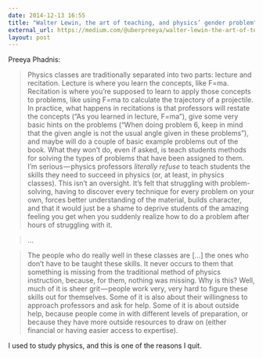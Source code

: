 ```yaml
---
date: 2014-12-13 16:55
title: "Walter Lewin, the art of teaching, and physics’ gender problem"
external_url: https://medium.com/@uberpreeya/walter-lewin-the-art-of-teaching-and-physics-gender-problem-9ebe5ea3adc0
layout: post
---
```


Preeya Phadnis:

>Physics classes are traditionally separated into two parts: lecture and recitation. Lecture is where you learn the concepts, like F=ma. Recitation is where you’re supposed to learn to apply those concepts to problems, like using F=ma to calculate the trajectory of a projectile. In practice, what happens in recitations is that professors will restate the concepts (“As you learned in lecture, F=ma”), give some very basic hints on the problems (“When doing problem 6, keep in mind that the given angle is not the usual angle given in these problems”), and maybe will do a couple of basic example problems out of the book. What they won’t do, even if asked, is teach students methods for solving the types of problems that have been assigned to them. I’m serious — physics professors *literally refuse* to teach students the skills they need to succeed in physics (or, at least, in physics classes). This isn’t an oversight. It’s felt that struggling with problem-solving, having to discover every technique for every problem on your own, forces better understanding of the material, builds character, and that it would just be a shame to deprive students of the amazing feeling you get when you suddenly realize how to do a problem after hours of struggling with it.

>...

>The people who do really well in these classes are [...] the ones who don’t have to be taught these skills. It never occurs to them that something is missing from the traditional method of physics instruction, because, for them, nothing was missing. Why is this? Well, much of it is sheer grit — people work very, very hard to figure these skills out for themselves. Some of it is also about their willingness to approach professors and ask for help. Some of it is about outside help, because people come in with different levels of preparation, or because they have more outside resources to draw on (either financial or having easier access to expertise).

I used to study physics, and this is one of the reasons I quit.
